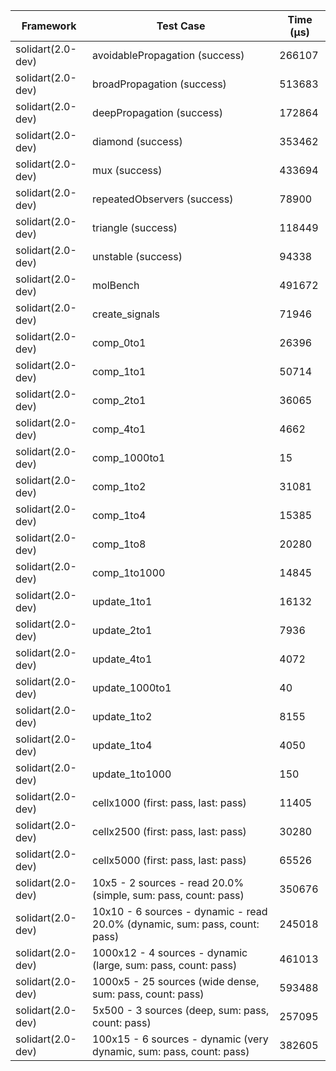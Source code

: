 | Framework | Test Case | Time (μs) |
| --- | --- | --- |
| solidart(2.0-dev) | avoidablePropagation (success) | 266107 |
| solidart(2.0-dev) | broadPropagation (success) | 513683 |
| solidart(2.0-dev) | deepPropagation (success) | 172864 |
| solidart(2.0-dev) | diamond (success) | 353462 |
| solidart(2.0-dev) | mux (success) | 433694 |
| solidart(2.0-dev) | repeatedObservers (success) | 78900 |
| solidart(2.0-dev) | triangle (success) | 118449 |
| solidart(2.0-dev) | unstable (success) | 94338 |
| solidart(2.0-dev) | molBench | 491672 |
| solidart(2.0-dev) | create_signals | 71946 |
| solidart(2.0-dev) | comp_0to1 | 26396 |
| solidart(2.0-dev) | comp_1to1 | 50714 |
| solidart(2.0-dev) | comp_2to1 | 36065 |
| solidart(2.0-dev) | comp_4to1 | 4662 |
| solidart(2.0-dev) | comp_1000to1 | 15 |
| solidart(2.0-dev) | comp_1to2 | 31081 |
| solidart(2.0-dev) | comp_1to4 | 15385 |
| solidart(2.0-dev) | comp_1to8 | 20280 |
| solidart(2.0-dev) | comp_1to1000 | 14845 |
| solidart(2.0-dev) | update_1to1 | 16132 |
| solidart(2.0-dev) | update_2to1 | 7936 |
| solidart(2.0-dev) | update_4to1 | 4072 |
| solidart(2.0-dev) | update_1000to1 | 40 |
| solidart(2.0-dev) | update_1to2 | 8155 |
| solidart(2.0-dev) | update_1to4 | 4050 |
| solidart(2.0-dev) | update_1to1000 | 150 |
| solidart(2.0-dev) | cellx1000 (first: pass, last: pass) | 11405 |
| solidart(2.0-dev) | cellx2500 (first: pass, last: pass) | 30280 |
| solidart(2.0-dev) | cellx5000 (first: pass, last: pass) | 65526 |
| solidart(2.0-dev) | 10x5 - 2 sources - read 20.0% (simple, sum: pass, count: pass) | 350676 |
| solidart(2.0-dev) | 10x10 - 6 sources - dynamic - read 20.0% (dynamic, sum: pass, count: pass) | 245018 |
| solidart(2.0-dev) | 1000x12 - 4 sources - dynamic (large, sum: pass, count: pass) | 461013 |
| solidart(2.0-dev) | 1000x5 - 25 sources (wide dense, sum: pass, count: pass) | 593488 |
| solidart(2.0-dev) | 5x500 - 3 sources (deep, sum: pass, count: pass) | 257095 |
| solidart(2.0-dev) | 100x15 - 6 sources - dynamic (very dynamic, sum: pass, count: pass) | 382605 |
